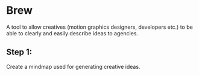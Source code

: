 # Brew
A tool to allow creatives (motion graphics designers, developers etc.) to be able to clearly and easily describe ideas to agencies.
## Step 1:
Create a mindmap used for generating creative ideas.
